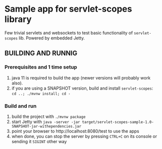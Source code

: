 # Sample app for servlet-scopes library

Few trivial servlets and websockets to test basic functionality of `servlet-scopes` lib. Powered by embedded Jetty.


## BUILDING AND RUNNIG

### Prerequisites and 1 time setup
1. java 11 is required to build the app (newer versions will probably work also).
1. if you are using a SNAPSHOT version, build and install `servlet-scopes`: `cd ..; ./mvnw install; cd -`

### Build and run
1. build the project with `./mvnw package`
1. start Jetty with `java -server -jar target/servlet-scopes-sample-1.0-SNAPSHOT-jar-withependencies.jar`
1. point your browser to http://localhost:8080/test to use the apps
1. when done, you can stop the server by pressing `CTRL+C` on its console or sending it `SIGINT` other way
